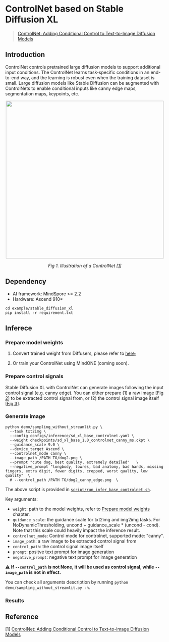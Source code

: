 # ControlNet based on Stable Diffusion XL
> [ControlNet: Adding Conditional Control to Text-to-Image Diffusion Models](https://arxiv.org/pdf/2302.05543.pdf)

## Introduction
ControlNet controls pretrained large diffusion models to support additional input conditions. The ControlNet learns task-specific conditions in an end-to-end way, and the learning is robust even when the training dataset is small. Large diffusion models like Stable Diffusion can be augmented with ControlNets to enable conditional inputs like canny edge maps, segmentation maps, keypoints, etc.

<p align="center">
   <img src="https://github.com/Gaohan123/mindone/assets/20148503/c5c27f00-3c20-479c-a540-70a0c8db0d48" width=500 />
</p>
<p align="center">
  <em> Fig 1. Illustration of a ControlNet [<a href="#references">1</a>] </em>
</p>


## Dependency

- AI framework: MindSpore >= 2.2 
- Hardware: Ascend 910*

```shell
cd example/stable_diffusion_xl
pip install -r requirement.txt
```

## Inferece

### Prepare model weights

1. Convert trained weight from Diffusers, please refer to [here](tools/controlnet_conversion/README.md);

2. Or train your ControlNet using MindONE (coming soon).

### Prepare control signals

Stable Diffusion XL with ControlNet can generate images following the input control signal (e.g. canny edge). You can either prepare (1) a raw image [[Fig 2]()] to be extracted control signal from, or (2) the control signal image itself [[Fig 3]()].




### Generate image

```shell
python demo/sampling_without_streamlit.py \
  --task txt2img \
  --config configs/inference/sd_xl_base_controlnet.yaml \
  --weight checkpoints/sd_xl_base_1.0_controlnet_canny_ms.ckpt \
  --guidance_scale 9.0 \
  --device_target Ascend \
  --controlnet_mode canny \
  --image_path /PATH TO/dog2.png \
  --prompt "cute dog, best quality, extremely detailed"   \
  --negative_prompt "longbody, lowres, bad anatomy, bad hands, missing fingers, extra digit, fewer digits, cropped, worst quality, low quality"  \
  # --control_path /PATH TO/dog2_canny_edge.png  \
```

The above script is provided in [`script/run_infer_base_controlnet.sh`](script/run_infer_base_controlnet.sh).

Key arguments:
- `weight`: path to the model weights, refer to [Prepare model weights](#prepare-model-weights) chapter.
- `guidance_scale`: the guidance scale for txt2img and img2img tasks. For NoDynamicThresholding, uncond + guidance_scale * (uncond - cond). Note that this scale could heavily impact the inference result.
- `controlnet_mode`: Control mode for controlnet, supported mode: "canny".
- `image_path`: a raw image to be extracted control signal from
- `control_path`: the control signal image itself
- `prompt`: positve text prompt for image generation
- `negative_prompt`: negative text prompt for image generation


⚠️ **If `--control_path` is not None, it will be used as control signal, while `--image_path` is not in effect.**

You can check all arguments description by running `python demo/sampling_without_streamlit.py -h`.


### Results



## Reference
[1] [ControlNet: Adding Conditional Control to Text-to-Image Diffusion Models](https://arxiv.org/pdf/2302.05543.pdf)
